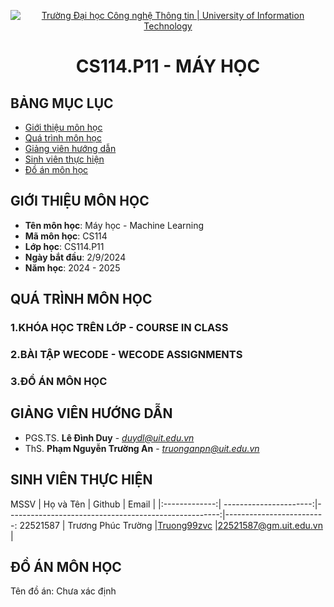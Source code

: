 <p align="center">
  <a href="https://www.uit.edu.vn/" title="Trường Đại học Công nghệ Thông tin" style="border: 5;">
    <img src="https://i.imgur.com/WmMnSRt.png" alt="Trường Đại học Công nghệ Thông tin | University of Information Technology">
  </a>
</p>

<!-- Title -->
<h1 align="center"><b>CS114.P11 - MÁY HỌC</b></h1>



## BẢNG MỤC LỤC
* [ Giới thiệu môn học](#gioithieumonhoc)
* [Quá trình môn học](#quatrinh)
* [ Giảng viên hướng dẫn](#giangvien)
* [ Sinh viên thực hiện](#sinhvien)
* [ Đồ án môn học](#doan)
## GIỚI THIỆU MÔN HỌC
<a name="gioithieumonhoc"></a>
* **Tên môn học**: Máy học - Machine Learning
* **Mã môn học**: CS114
* **Lớp học**: CS114.P11
* **Ngày bắt đầu**: 2/9/2024
* **Năm học**: 2024 - 2025
## QUÁ TRÌNH MÔN HỌC
<a name ="quatrinh"></a>
### 1.KHÓA HỌC TRÊN LỚP - COURSE IN CLASS


<a name ="colab"></a>
### 2.BÀI TẬP WECODE - WECODE ASSIGNMENTS


<a name ="Doan"></a>
### 3.ĐỒ ÁN MÔN HỌC

## GIẢNG VIÊN HƯỚNG DẪN
<a name="giangvien"></a>
* PGS.TS. **Lê Đình Duy** - *duydl@uit.edu.vn*
* ThS. **Phạm Nguyễn Trường An** - *truonganpn@uit.edu.vn*

## SINH VIÊN THỰC HIỆN
<a name="sinhvien"></a>
MSSV          | Họ và Tên              | Github                                               | Email                   |
|:-------------:| ----------------------:|-----------------------------------------------------:|-------------------------:
22521587      | Trương Phúc Trường |[Truong99zvc](https://github.com/Truong99zvc/)          |22521587@gm.uit.edu.vn   |


## ĐỒ ÁN MÔN HỌC
<a name="doan"></a>
Tên đồ án: Chưa xác định
